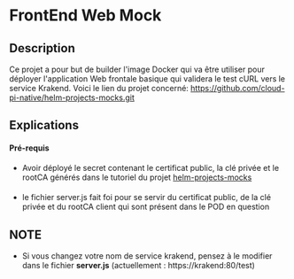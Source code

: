 # FrontEnd Web Mock

## Description
Ce projet a pour but de builder l'image Docker qui va être utiliser pour déployer l'application Web frontale basique qui validera le test cURL vers le service Krakend. Voici le lien du projet concerné: https://github.com/cloud-pi-native/helm-projects-mocks.git

## Explications
#### Pré-requis
- Avoir déployé le secret contenant le certificat public, la clé privée et le rootCA générés dans le tutoriel du projet [helm-projects-mocks](https://github.com/cloud-pi-native/helm-projects-mocks.git)
#### 
- le fichier server.js fait foi pour se servir du certificat public, de la clé privée et du rootCA client qui sont présent dans le POD en question 

## NOTE 
- Si vous changez votre nom de service krakend, pensez à le modifier dans le fichier **server.js** (actuellement : https://krakend:80/test)
